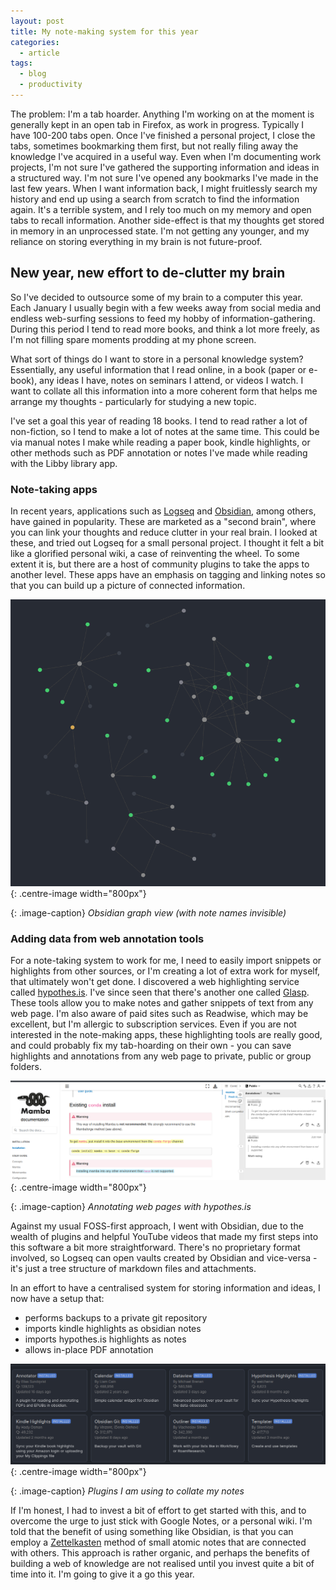 ```yaml
---
layout: post
title: My note-making system for this year
categories:
  - article
tags:
  - blog
  - productivity
---
```


The problem: I'm a tab hoarder. Anything I'm working on at the moment is generally kept in an open tab in Firefox, as work in progress. Typically I have 100-200 tabs open. Once I've finished a personal project, I close the tabs, sometimes bookmarking them first, but not really filing away the knowledge I've acquired in a useful way. Even when I'm documenting work projects, I'm not sure I've gathered the supporting information and ideas in a structured way. I'm not sure I've opened any bookmarks I've made in the last few years. When I want information back, I might fruitlessly search my history and end up using a search from scratch to find the information again. It's a terrible system, and I rely too much on my memory and open tabs to recall information. Another side-effect is that my thoughts get stored in memory in an unprocessed state. I'm not getting any younger, and my reliance on storing everything in my brain is not future-proof.

## New year, new effort to de-clutter my brain

So I've decided to outsource some of my brain to a computer this year. Each January I usually begin with a few weeks away from social media and endless web-surfing sessions to feed my hobby of information-gathering. During this period I tend to read more books, and think a lot more freely, as I'm not filling spare moments prodding at my phone screen.

What sort of things do I want to store in a personal knowledge system? Essentially, any useful information that I read online, in a book (paper or e-book), any ideas I have, notes on seminars I attend, or videos I watch. I want to collate all this information into a more coherent form that helps me arrange my thoughts - particularly for studying a new topic.

I've set a goal this year of reading 18 books. I tend to read rather a lot of non-fiction, so I tend to make a lot of notes at the same time. This could be via manual notes I make while reading a paper book, kindle highlights, or other methods such as PDF annotation or notes I've made while reading with the Libby library app.

### Note-taking apps 

In recent years, applications such as [Logseq](https://logseq.com) and [Obsidian](https://obsidian.md), among others, have gained in popularity. These are marketed as a "second brain", where you can link your thoughts and reduce clutter in your real brain. I looked at these, and tried out Logseq for a small personal project. I thought it felt a bit like a glorified personal wiki, a case of reinventing the wheel. To some extent it is, but there are a host of community plugins to take the apps to another level. These apps have an emphasis on tagging and linking notes so that you can build up a picture of connected information.

![Graph view](/assets/images/obsidian1.png){: .centre-image width="800px"}

{: .image-caption}
*Obsidian graph view (with note names invisible)*

### Adding data from web annotation tools

For a note-taking system to work for me, I need to easily import snippets or highlights from other sources, or I'm creating a lot of extra work for myself, that ultimately won't get done. I discovered a web highlighting service called [hypothes.is](https://web.hypothes.is/). I've since seen that there's another one called [Glasp](https://glasp.co). These tools allow you to make notes and gather snippets of text from any web page. I'm also aware of paid sites such as Readwise, which may be excellent, but I'm allergic to subscription services. Even if you are not interested in the note-making apps, these highlighting tools are really good, and could probably fix my tab-hoarding on their own - you can save highlights and annotations from any web page to private, public or group folders.

![Hypothesis highlists](/assets/images/obsidian3.png){: .centre-image width="800px"}

{: .image-caption}
*Annotating web pages with hypothes.is*

Against my usual FOSS-first approach, I went with Obsidian, due to the wealth of plugins and helpful YouTube videos that made my first steps into this software a bit more straightforward. There's no proprietary format involved, so Logseq can open vaults created by Obsidian and vice-versa - it's just a tree structure of markdown files and attachments.

In an effort to have a centralised system for storing information and ideas, I now have a setup that:
* performs backups to a private git repository
* imports kindle highlights as obsidian notes
* imports hypothes.is highlights as notes
* allows in-place PDF annotation

![Plugin list](/assets/images/obsidian2.png){: .centre-image width="800px"}

{: .image-caption}
*Plugins I am using to collate my notes*

If I'm honest, I had to invest a bit of effort to get started with this, and to overcome the urge to just stick with Google Notes, or a personal wiki. I'm told that the benefit of using something like Obsidian, is that you can employ a [Zettelkasten](https://zettelkasten.de/introduction/) method of small atomic notes that are connected with others. This approach is rather organic, and perhaps the benefits of building a web of knowledge are not realised until you invest quite a bit of time into it. I'm going to give it a go this year.
